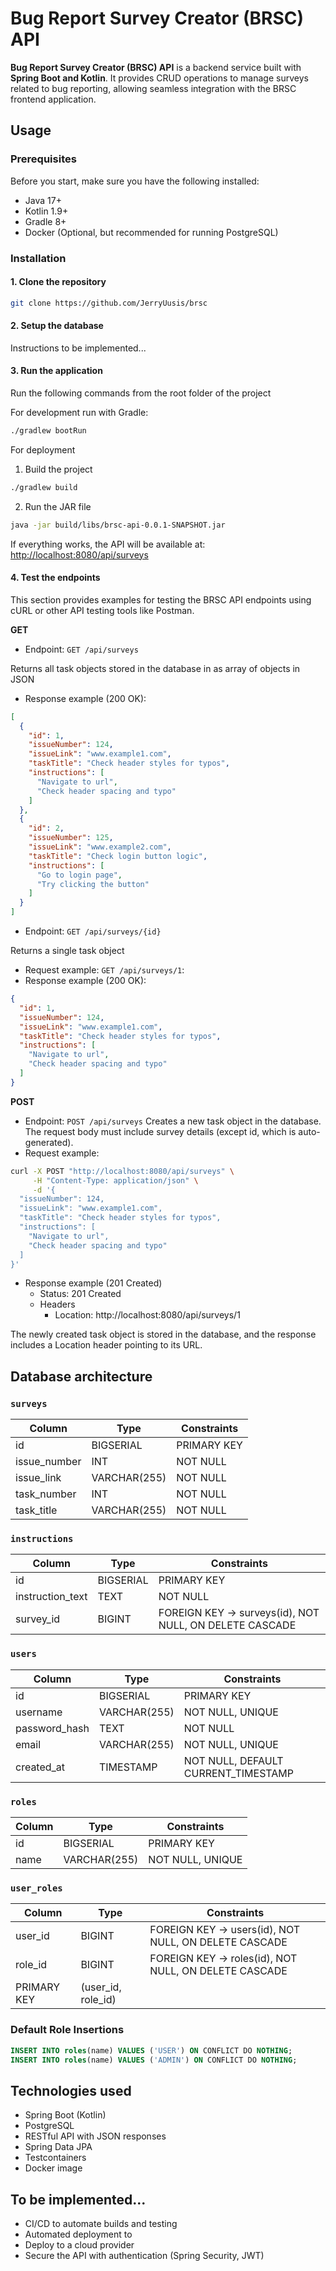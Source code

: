 # Bug Report Survey Creator (BRSC) API

**Bug Report Survey Creator (BRSC) API** is a backend service built with **Spring Boot and Kotlin**. It provides CRUD
operations to manage surveys related to bug reporting, allowing seamless integration with the BRSC frontend application.

## Usage

### Prerequisites

Before you start, make sure you have the following installed:

- Java 17+ 
- Kotlin 1.9+ 
- Gradle 8+ 
- Docker (Optional, but recommended for running PostgreSQL)

### Installation

#### 1. Clone the repository

```bash
git clone https://github.com/JerryUusis/brsc
```

#### 2. Setup the database

Instructions to be implemented...

#### 3. Run the application

Run the following commands from the root folder of the project

For development run with Gradle:

```bash
./gradlew bootRun
```

For deployment

1. Build the project

```bash
./gradlew build
```

2. Run the JAR file

```bash
java -jar build/libs/brsc-api-0.0.1-SNAPSHOT.jar
```

If everything works, the API will be available
at: [http://localhost:8080/api/surveys](http://localhost:8080/api/surveys)

#### 4. Test the endpoints

This section provides examples for testing the BRSC API endpoints using cURL or other API testing tools like Postman.

**GET**

- Endpoint: `GET /api/surveys`

Returns all task objects stored in the database in as array of objects in JSON

- Response example (200 OK):

```json
[
  {
    "id": 1,
    "issueNumber": 124,
    "issueLink": "www.example1.com",
    "taskTitle": "Check header styles for typos",
    "instructions": [
      "Navigate to url",
      "Check header spacing and typo"
    ]
  },
  {
    "id": 2,
    "issueNumber": 125,
    "issueLink": "www.example2.com",
    "taskTitle": "Check login button logic",
    "instructions": [
      "Go to login page",
      "Try clicking the button"
    ]
  }
]
```

- Endpoint: `GET /api/surveys/{id}`

Returns a single task object

- Request example: `GET /api/surveys/1`:
- Response example (200 OK):

```json
{
  "id": 1,
  "issueNumber": 124,
  "issueLink": "www.example1.com",
  "taskTitle": "Check header styles for typos",
  "instructions": [
    "Navigate to url",
    "Check header spacing and typo"
  ]
}
```

**POST**

- Endpoint: `POST /api/surveys`
  Creates a new task object in the database. The request body must include survey details (except id, which is
  auto-generated).
- Request example:

```bash
curl -X POST "http://localhost:8080/api/surveys" \
     -H "Content-Type: application/json" \
     -d '{
  "issueNumber": 124,
  "issueLink": "www.example1.com",
  "taskTitle": "Check header styles for typos",
  "instructions": [
    "Navigate to url",
    "Check header spacing and typo"
  ]
}'
```

- Response example (201 Created)
    - Status: 201 Created
    - Headers
        - Location: http://localhost:8080/api/surveys/1

The newly created task object is stored in the database, and the response includes a Location header pointing to its
URL.

## Database architecture

### `surveys`

| Column       | Type         | Constraints                |
|-------------|-------------|----------------------------|
| id          | BIGSERIAL    | PRIMARY KEY               |
| issue_number | INT         | NOT NULL                   |
| issue_link  | VARCHAR(255) | NOT NULL                   |
| task_number | INT         | NOT NULL                   |
| task_title  | VARCHAR(255) | NOT NULL                   |

### `instructions`

| Column           | Type         | Constraints                                             |
|------------------|-------------|---------------------------------------------------------|
| id              | BIGSERIAL    | PRIMARY KEY                                            |
| instruction_text | TEXT         | NOT NULL                                              |
| survey_id       | BIGINT       | FOREIGN KEY -> surveys(id), NOT NULL, ON DELETE CASCADE |

### `users`

| Column        | Type         | Constraints                                        |
|--------------|-------------|----------------------------------------------------|
| id           | BIGSERIAL    | PRIMARY KEY                                       |
| username     | VARCHAR(255) | NOT NULL, UNIQUE                                  |
| password_hash | TEXT        | NOT NULL                                          |
| email        | VARCHAR(255) | NOT NULL, UNIQUE                                 |
| created_at   | TIMESTAMP    | NOT NULL, DEFAULT CURRENT_TIMESTAMP              |

### `roles`

| Column | Type         | Constraints         |
|--------|-------------|---------------------|
| id     | BIGSERIAL   | PRIMARY KEY         |
| name   | VARCHAR(255) | NOT NULL, UNIQUE   |

### `user_roles`

| Column   | Type   | Constraints                                      |
|----------|--------|--------------------------------------------------|
| user_id  | BIGINT | FOREIGN KEY -> users(id), NOT NULL, ON DELETE CASCADE |
| role_id  | BIGINT | FOREIGN KEY -> roles(id), NOT NULL, ON DELETE CASCADE |
| PRIMARY KEY | (user_id, role_id) | |

### Default Role Insertions

```sql
INSERT INTO roles(name) VALUES ('USER') ON CONFLICT DO NOTHING;
INSERT INTO roles(name) VALUES ('ADMIN') ON CONFLICT DO NOTHING;
```

## Technologies used

- Spring Boot (Kotlin)
- PostgreSQL
- RESTful API with JSON responses
- Spring Data JPA
- Testcontainers
- Docker image

## To be implemented...

- CI/CD to automate builds and testing
- Automated deployment to 
- Deploy to a cloud provider
- Secure the API with authentication (Spring Security, JWT)
